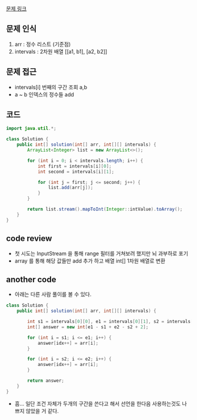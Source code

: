 [문제 링크](https://school.programmers.co.kr/learn/courses/30/lessons/181895)

## 문제 인식

1. arr : 정수 리스트 (기준점)
2. intervals : 2차원 배열 [[a1, b1], [a2, b2]]

## 문제 접근

- intervals[i] 번째의 구간 조회 a,b
- a ~ b 인덱스의 정수들 add

## 코드

```java
import java.util.*;

class Solution {
    public int[] solution(int[] arr, int[][] intervals) {
        ArrayList<Integer> list = new ArrayList<>();

        for (int i = 0; i < intervals.length; i++) {
            int first = intervals[i][0];
            int second = intervals[i][1];

            for (int j = first; j <= second; j++) {
                list.add(arr[j]);
            }
        }

        return list.stream().mapToInt(Integer::intValue).toArray();
    }
}
```

## code review

- 첫 시도는 InputStream 을 통해 range 필터를 거쳐보려 했지만 뇌 과부하로 포기
- array 를 통해 해당 값들만 add 추가 하고 배열 int[] 1차원 배열로 변환

## another code

- 아래는 다른 사람 풀이를 볼 수 있다.

```java
class Solution {
    public int[] solution(int[] arr, int[][] intervals) {

        int s1 = intervals[0][0], e1 = intervals[0][1], s2 = intervals[1][0], e2 = intervals[1][1], idx = 0;
        int[] answer = new int[e1 - s1 + e2 - s2 + 2];

        for (int i = s1; i <= e1; i++) {
            answer[idx++] = arr[i];
        }

        for (int i = s2; i <= e2; i++) {
            answer[idx++] = arr[i];
        }

        return answer;
    }
}
```

- 흠... 일단 조건 자체가 두개의 구간을 쓴다고 해서 선언을 한다음 사용하는것도 나쁘지 않았을 거 같다.
